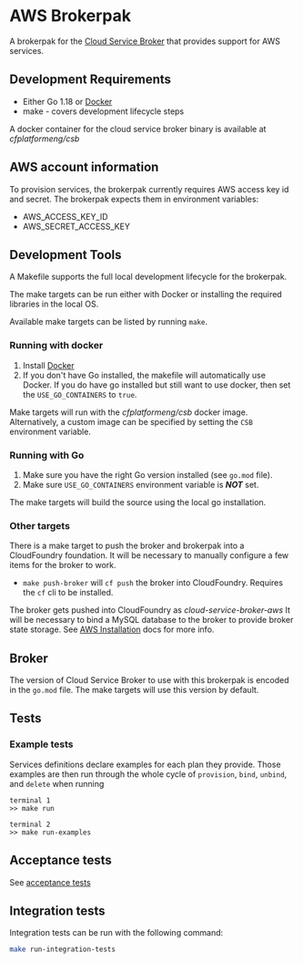 # AWS Brokerpak

A brokerpak for the [Cloud Service Broker](https://github.com/pivotal/cloud-service-broker) that provides support for AWS services.

## Development Requirements

* Either Go 1.18 or [Docker](https://docs.docker.com/get-docker/)
* make - covers development lifecycle steps

A docker container for the cloud service broker binary is available at *cfplatformeng/csb*

## AWS account information

To provision services, the brokerpak currently requires AWS access key id and secret. The brokerpak expects them in environment variables:

* AWS_ACCESS_KEY_ID
* AWS_SECRET_ACCESS_KEY

## Development Tools

A Makefile supports the full local development lifecycle for the brokerpak.

The make targets can be run either with Docker or installing the required libraries in the local OS.

Available make targets can be listed by running `make`.

### Running with docker

1. Install [Docker](https://docs.docker.com/get-docker/)
2. If you don't have Go installed, the makefile will automatically use Docker. If you do have go installed but still want to use docker, then set the `USE_GO_CONTAINERS` to `true`.

Make targets will run with the *cfplatformeng/csb* docker image. Alternatively, a custom image can be specified by setting the `CSB` environment variable.

### Running with Go

1. Make sure you have the right Go version installed (see `go.mod` file).
2. Make sure `USE_GO_CONTAINERS` environment variable is ***NOT*** set.

The make targets will build the source using the local go installation.

### Other targets

There is a make target to push the broker and brokerpak into a CloudFoundry foundation. It will be necessary to manually configure a few items for the broker to work.

- `make push-broker` will `cf push` the broker into CloudFoundry. Requires the `cf` cli to be installed.

The broker gets pushed into CloudFoundry as *cloud-service-broker-aws*  It will be necessary to bind a MySQL database to the broker to provide broker state storage. See [AWS Installation](./docs/aws-installation.md) docs for more info.

## Broker
The version of Cloud Service Broker to use with this brokerpak is encoded in the `go.mod` file.
The make targets will use this version by default.

## Tests

### Example tests

Services definitions declare examples for each plan they provide. Those examples are then run through the whole cycle of `provision`, `bind`, `unbind`, and `delete` when running

```
terminal 1
>> make run

terminal 2
>> make run-examples

```

## Acceptance tests

See [acceptance tests](acceptance-tests/README.md)

## Integration tests

Integration tests can be run with the following command:

```bash
make run-integration-tests
```
